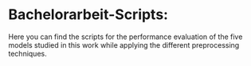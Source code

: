 # Bachelorarbeit-Scripts:

Here you can find the scripts for the performance evaluation of the five models studied in this work while applying the different preprocessing techniques.

